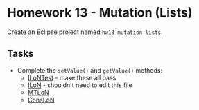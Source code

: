 # Homework 13 - Mutation (Lists)

Create an Eclipse project named `hw13-mutation-lists`.

## Tasks

- Complete the `setValue()` and `getValue()` methods:
    - [ILoNTest](ILoNTest.java)  - make these all pass
    - [ILoN](ILoN.java) - shouldn't need to edit this file
    - [MTLoN](MTLoN.java)
    - [ConsLoN](ConsLoN.java)


